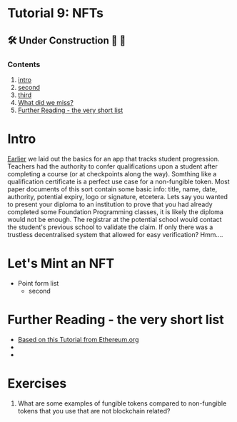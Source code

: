 # Tutorial 9: NFTs
## 🛠️ Under Construction 🚧 👷
### Contents
1. [intro](nft_1.md#intro)
1. [second](nft_1.md#second)
1. [third](nft_1.md#third)
1. [What did we miss?](nft_1.md#what-did-we-miss)
1. [Further Reading - the very short list](nft_1.md#further-reading---the-very-short-list)

# Intro
[Earlier](tutorials/archimate.md) we laid out the basics for an app that tracks student progression. Teachers had the authority to confer qualifications upon a student after completing a course (or at checkpoints along the way). Somthing like a qualification certificate is a perfect use case for a non-fungible token. Most paper documents of this sort contain some basic info: title, name, date, authority, potential expiry, logo or signature, etcetera. Lets say you wanted to present your diploma to an institution to prove that you had already completed some Foundation Programming classes, it is likely the diploma would not be enough. The registrar at the potential school would contact the student's previous school to validate the claim. If only there was a trustless decentralised system that allowed for easy verification? Hmm....

# Let's Mint an NFT
* Point form list
  * second

# Further Reading - the very short list
* [Based on this Tutorial from Ethereum.org](https://ethereum.org/en/developers/tutorials/how-to-write-and-deploy-an-nft/)
* []()
* []()

# Exercises
1. What are some examples of fungible tokens compared to non-fungible tokens that you use that are not blockchain related?
